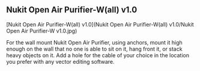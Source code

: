 **Nukit Open Air Purifier-W(all) v1.0**
---
[Nukit Open Air Purifier-W(all) v1.0](Nukit Open Air Purifier-W(all) v1.0/Nukit Open Air Purifier-W v1.0.jpg)

For the wall mount Nukit Open Air Purifier, using anchors, mount it high enough on the wall that no one is able to sit on it, hang front it, or stack heavy objects on it. Add a hole for the cable of your choice in the location you prefer with any vector editing software.

